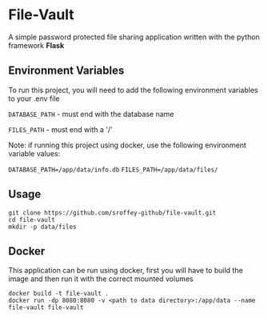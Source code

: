 
# File-Vault

A simple password protected file sharing application written with the python framework **Flask**

## Environment Variables

To run this project, you will need to add the following environment variables to your .env file

`DATABASE_PATH` - must end with the database name

`FILES_PATH` - must end with a '/'

Note: if running this project using docker, use the following environment variable values:

`DATABASE_PATH=/app/data/info.db`
`FILES_PATH=/app/data/files/`

## Usage

```
git clone https://github.com/sroffey-github/file-vault.git
cd file-vault
mkdir -p data/files
```

## Docker

This application can be run using docker, first you will have to build the image and then run it with the correct mounted volumes

```
docker build -t file-vault .
docker run -dp 8080:8080 -v <path to data directory>:/app/data --name file-vault file-vault
```
